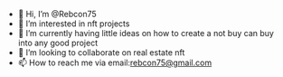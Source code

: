 - 👋 Hi, I’m @Rebcon75
- 👀 I’m interested in nft projects
- 🌱 I’m currently having little ideas on how to create a not buy can buy into any good project
- 💞️ I’m looking to collaborate on real estate nft
- 📫 How to reach me via email:rebcon75@gmail.com

<!---
Rebcon75/Rebcon75 is a ✨ special ✨ repository because its `README.md` (this file) appears on your GitHub profile.
You can click the Preview link to take a look at your changes.
--->

